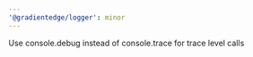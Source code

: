 ```yaml
---
'@gradientedge/logger': minor
---
```


Use console.debug instead of console.trace for trace level calls
